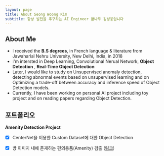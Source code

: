 ```yaml
---
layout: page
title: About Seong Woong Kim
subtitle: 항상 발전을 추구하는 AI Engineer 꿈나무 김성웅입니다
---
```



## About Me


- I received the **B.S degrees**, in French language & literature from Jawaharlal Nehru University, New Delhi, India, in 2018
- I'm intersted in Deep Learning, Convolutional Nerual Network, **Object Detection** , **Real-Time Object Detection**
- Later, I would like to study on Unsupervised anomaly detection, detecting abnormal events based on unsupervised learning and on Optimizing a trade-off between accuracy and inference speed of Object Detection models.
- Currently, I have been working on personal AI project including toy project and on reading papers regarding Object Detection.


## 포트폴리오


**Amenity Detection Project** 
- [x] CenterNet을 이용한 Custom Dataset에 대한 Object Detection 
- [x] 방 이미지 내에 존재하는 편의용품(Amenity) 검출 ([링크](https://inflearnaiportfolio.github.io/2021-07-05-airbnb-clone-project-amenity-detection/))

